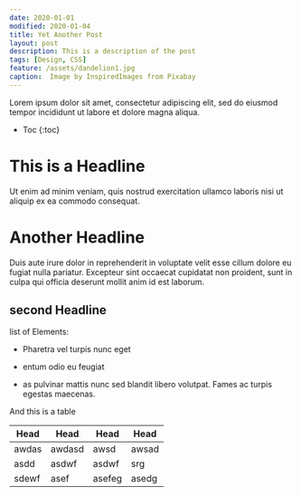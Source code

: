 ```yaml
---
date: 2020-01-01
modified: 2020-01-04
title: Yet Another Post
layout: post
description: This is a description of the post
tags: [Design, CSS]
feature: /assets/dandelion1.jpg
caption:  Image by InspiredImages from Pixabay 
---
```



Lorem ipsum dolor sit amet, consectetur adipiscing elit, sed do eiusmod tempor incididunt ut labore et dolore magna aliqua.

* Toc
{:toc}

# This is a Headline

Ut enim ad minim veniam, quis nostrud exercitation ullamco laboris nisi ut aliquip ex ea commodo consequat. 


# Another Headline

Duis aute irure dolor in reprehenderit in voluptate velit esse cillum dolore eu fugiat nulla pariatur. Excepteur sint occaecat cupidatat non proident, sunt in culpa qui officia deserunt mollit anim id est laborum.

## second Headline

list of Elements:

* Pharetra vel turpis nunc eget

* entum odio eu feugiat 

* as pulvinar mattis nunc sed blandit libero volutpat. Fames ac turpis egestas maecenas.


And this is a table

| Head | Head | Head | Head
|---|----|---|---
|awdas|awdasd|awsd|awsad
|asdd|asdwf|asdwf|srg
|sdewf|asef|asefeg|asedg
